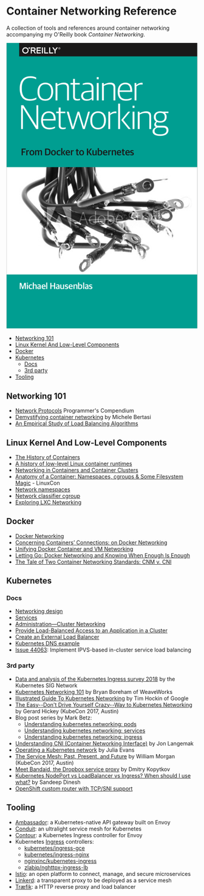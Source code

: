 # Container Networking Reference

A collection of tools and references around container networking accompanying my O'Reilly book _Container Networking_.

![Container Networking book cover](img/cn-book.png)

- [Networking 101](#networking-101)
- [Linux Kernel And Low-Level Components](#linux-kernel-and-low-level-components)
- [Docker](#docker)
- [Kubernetes](#kubernetes)
    - [Docs](#docs)
    - [3rd party](#3rd-party)
- [Tooling](#tooling)

## Networking 101

- [Network Protocols](https://www.destroyallsoftware.com/compendium/network-protocols?share_key=97d3ba4c24d21147) Programmer's Compendium
- [Demystifying container networking](http://blog.mbrt.it/2017-10-01-demystifying-container-networking/) by Michele Bertasi
- [An Empirical Study of Load Balancing Algorithms](http://liblb.com/learn.html)

## Linux Kernel And Low-Level Components

- [The History of Containers](http://red.ht/1mCDpJU)
- [A history of low-level Linux container runtimes](https://opensource.com/article/18/1/history-low-level-container-runtimes)
- [Networking in Containers and Container Clusters](http://wiki.iptables.org/pablo/netdev0.1/papers/Networking-in-Containers-and-Container-Clusters.pdf)
- [Anatomy of a Container: Namespaces, cgroups & Some Filesystem Magic](http://bit.ly/1SAn4RU) - LinuxCon
- [Network namespaces](https://lwn.net/Articles/219794/)
- [Network classifier cgroup](https://www.kernel.org/doc/Documentation/cgroup-v1/net_cls.txt)
- [Exploring LXC Networking](http://bit.ly/1kMA2hE)

## Docker

- [Docker Networking](http://bit.ly/1JXWf2R)
- [Concerning Containers’ Connections: on Docker Networking](http://bit.ly/1JXWfjl)
- [Unifying Docker Container and VM Networking](http://bit.ly/1JuCDs5)
- [Letting Go: Docker Networking and Knowing When Enough Is Enough](http://bit.ly/1TEXFVr)
- [The Tale of Two Container Networking Standards: CNM v. CNI](http://www.nuagenetworks.net/blog/container-networking-standards/)

## Kubernetes 

### Docs

- [Networking design](https://github.com/kubernetes/community/blob/master/contributors/design-proposals/network/networking.md)
- [Services](https://kubernetes.io/docs/concepts/services-networking/service/)
- [Administration—Cluster Networking](https://kubernetes.io/docs/concepts/cluster-administration/networking/)
- [Provide Load-Balanced Access to an Application in a Cluster](https://kubernetes.io/docs/tasks/access-application-cluster/load-balance-access-application-cluster/)
- [Create an External Load Balancer](https://kubernetes.io/docs/tasks/access-application-cluster/create-external-load-balancer/)
- [Kubernetes DNS example](https://github.com/kubernetes/examples/blob/master/staging/cluster-dns/README.md)
- [Issue 44063](https://github.com/kubernetes/kubernetes/issues/44063): Implement IPVS-based in-cluster service load balancing

### 3rd party

- [Data and analysis of the Kubernetes Ingress survey 2018](https://github.com/bowei/k8s-ingress-survey-2018) by the Kubernetes SIG Network
- [Kubernetes Networking 101](https://www.slideshare.net/weaveworks/kubernetes-networking-78049891) by Bryan Boreham of WeaveWorks
- [Illustrated Guide To Kubernetes Networking](https://speakerdeck.com/thockin/illustrated-guide-to-kubernetes-networking) by Tim Hockin of Google
- [The Easy--Don't Drive Yourself Crazy--Way to Kubernetes Networking](https://www.youtube.com/watch?v=H5Zl_kDOwBU) by Gerard Hickey (KubeCon 2017, Austin) 
- Blog post series by Mark Betz:
  - [Understanding kubernetes networking: pods](https://medium.com/google-cloud/understanding-kubernetes-networking-pods-7117dd28727)
  - [Understanding kubernetes networking: services](https://medium.com/google-cloud/understanding-kubernetes-networking-services-f0cb48e4cc82)
  - [Understanding kubernetes networking: ingress](https://medium.com/google-cloud/understanding-kubernetes-networking-ingress-1bc341c84078)
- [Understanding CNI (Container Networking Interface)](http://www.dasblinkenlichten.com/understanding-cni-container-networking-interface/) by Jon Langemak
- [Operating a Kubernetes network](https://jvns.ca/blog/2017/10/10/operating-a-kubernetes-network/) by Julia Evans
- [The Service Mesh: Past, Present, and Future](https://www.youtube.com/watch?v=2trOvMUuLkk) by William Morgan (KubeCon 2017, Austin)
- [Meet Bandaid, the Dropbox service proxy](https://blogs.dropbox.com/tech/2018/03/meet-bandaid-the-dropbox-service-proxy/) by Dmitry Kopytkov
- [Kubernetes NodePort vs LoadBalancer vs Ingress? When should I use what?](https://medium.com/google-cloud/kubernetes-nodeport-vs-loadbalancer-vs-ingress-when-should-i-use-what-922f010849e0) by Sandeep Dinesh
- [OpenShift custom router with TCP/SNI support](https://blog.zhaw.ch/icclab/openshift-custom-router-with-tcpsni-support/)

## Tooling

- [Ambassador](https://www.getambassador.io/): a Kubernetes-native API gateway built on Envoy
- [Conduit](https://conduit.io/): an ultralight service mesh for Kubernetes
- [Contour](https://github.com/heptio/contour): a Kubernetes Ingress controller for Envoy
- Kubernetes [Ingress](https://kubernetes.io/docs/concepts/services-networking/ingress/) controllers:
  - [kubernetes/ingress-gce](https://github.com/kubernetes/ingress-gce/)
  - [kubernetes/ingress-nginx](https://github.com/kubernetes/ingress-nginx)
  - [nginxinc/kubernetes-ingress](https://github.com/nginxinc/kubernetes-ingress)
  - [zlabjp/nghttpx-ingress-lb](https://github.com/zlabjp/nghttpx-ingress-lb)
- [Istio](https://istio.io/): an open platform to connect, manage, and secure microservices
- [Linkerd](https://linkerd.io/): a transparent proxy to be deployed as a service mesh
- [Træfik](https://traefik.io/): a HTTP reverse proxy and load balancer
